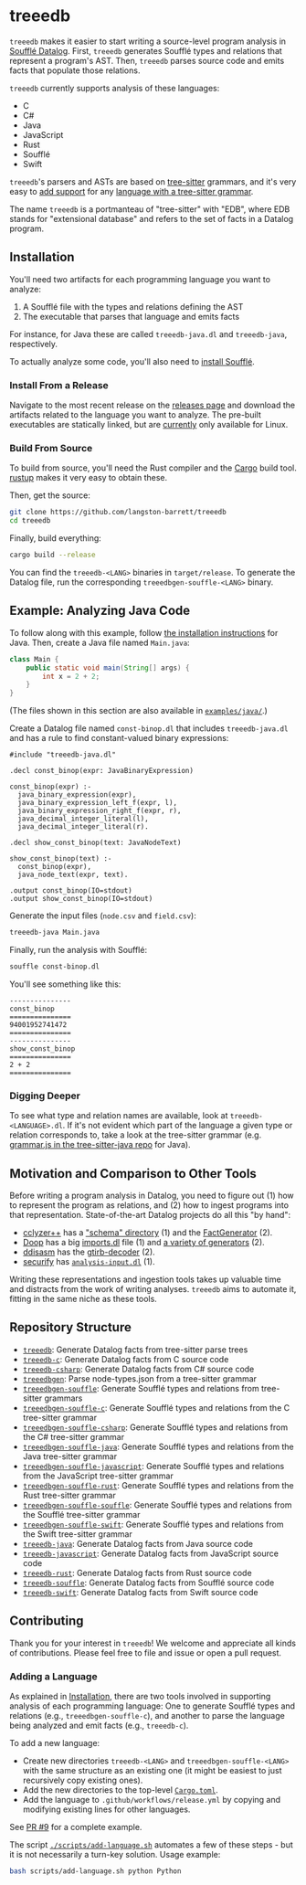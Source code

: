 # treeedb

`treeedb` makes it easier to start writing a source-level program analysis in
[Soufflé Datalog][souffle]. First, `treeedb` generates Soufflé types and
relations that represent a program's AST. Then, `treeedb` parses source code
and emits facts that populate those relations.

`treeedb` currently supports analysis of these languages:

- C
- C#
- Java
- JavaScript
- Rust
- Soufflé
- Swift

`treeedb`'s parsers and ASTs are based on [tree-sitter][tree-sitter] grammars,
and it's very easy to [add support](#adding-a-language) for any [language with a
tree-sitter grammar][tree-sitter-langs].

The name `treeedb` is a portmanteau of "tree-sitter" with "EDB", where EDB
stands for "extensional database" and refers to the set of facts in a Datalog
program.

## Installation

You'll need two artifacts for each programming language you want to analyze:

1. A Soufflé file with the types and relations defining the AST
2. The executable that parses that language and emits facts

For instance, for Java these are called `treeedb-java.dl` and `treeedb-java`,
respectively.

To actually analyze some code, you'll also need to [install
Soufflé][souffle-install].

### Install From a Release

Navigate to the most recent release on the [releases page][releases] and
download the artifacts related to the language you want to analyze. The
pre-built executables are statically linked, but are [currently][#3] only
available for Linux.

### Build From Source

To build from source, you'll need the Rust compiler and the [Cargo][cargo] build
tool. [rustup][rustup] makes it very easy to obtain these.

Then, get the source:

```bash
git clone https://github.com/langston-barrett/treeedb
cd treeedb
```

Finally, build everything:

```bash
cargo build --release
```

You can find the `treeedb-<LANG>` binaries in `target/release`. To generate
the Datalog file, run the corresponding `treeedbgen-souffle-<LANG>` binary.

## Example: Analyzing Java Code

To follow along with this example, follow [the installation
instructions](#installation) for Java. Then, create a Java file named
`Main.java`:

```java
class Main {
    public static void main(String[] args) {
        int x = 2 + 2;
    }
}
```

(The files shown in this section are also available in
[`examples/java/`](./examples/java/).)

Create a Datalog file named `const-binop.dl` that includes `treeedb-java.dl` and
has a rule to find constant-valued binary expressions:

```souffle
#include "treeedb-java.dl"

.decl const_binop(expr: JavaBinaryExpression)

const_binop(expr) :-
  java_binary_expression(expr),
  java_binary_expression_left_f(expr, l),
  java_binary_expression_right_f(expr, r),
  java_decimal_integer_literal(l),
  java_decimal_integer_literal(r).

.decl show_const_binop(text: JavaNodeText)

show_const_binop(text) :-
  const_binop(expr),
  java_node_text(expr, text).

.output const_binop(IO=stdout)
.output show_const_binop(IO=stdout)
```

Generate the input files (`node.csv` and `field.csv`):

```bash
treeedb-java Main.java
```

Finally, run the analysis with Soufflé:

```bash
souffle const-binop.dl
```

You'll see something like this:

```
---------------
const_binop
===============
94001952741472
===============
---------------
show_const_binop
===============
2 + 2
===============
```

### Digging Deeper

To see what type and relation names are available, look at
`treeedb-<LANGUAGE>.dl`. If it's not evident which part of the language a given
type or relation corresponds to, take a look at the tree-sitter grammar (e.g.
[grammar.js in the tree-sitter-java repo][java-grammar] for Java).

## Motivation and Comparison to Other Tools

Before writing a program analysis in Datalog, you need to figure out (1) how to
represent the program as relations, and (2) how to ingest programs into that
representation. State-of-the-art Datalog projects do all this "by hand":

- [cclyzer++][cclyzerpp] has a ["schema" directory][cclyzerpp-schema] (1) and
  the [FactGenerator][cclyzerpp-fact-generator] (2).
- [Doop][doop] has a big [imports.dl][doop-imports] file (1) and [a variety
  of generators][doop-gen] (2).
- [ddisasm][ddisasm] has the [gtirb-decoder][ddisasm-gtirb-decoder] (2).
- [securify][securify] has [`analysis-input.dl`][securify-input] (1).

Writing these representations and ingestion tools takes up valuable time and
distracts from the work of writing analyses. `treeedb` aims to automate it,
fitting in the same niche as these tools.

## Repository Structure

<!-- for f in **/Cargo.toml; do printf "- [\`%s\`](%s): %s\n" "$(dirname ${f})" "./$(dirname ${f})"  "$(grep descript "${f}" | grep -oP 'description = "\K[^"]+')"; done -->

- [`treeedb`](./treeedb): Generate Datalog facts from tree-sitter parse trees
- [`treeedb-c`](./treeedb-c): Generate Datalog facts from C source code
- [`treeedb-csharp`](./treeedb-csharp): Generate Datalog facts from C# source code
- [`treeedbgen`](./treeedbgen): Parse node-types.json from a tree-sitter grammar
- [`treeedbgen-souffle`](./treeedbgen-souffle): Generate Soufflé types and relations from tree-sitter grammars
- [`treeedbgen-souffle-c`](./treeedbgen-souffle-c): Generate Soufflé types and relations from the C tree-sitter grammar
- [`treeedbgen-souffle-csharp`](./treeedbgen-souffle-csharp): Generate Soufflé types and relations from the C# tree-sitter grammar
- [`treeedbgen-souffle-java`](./treeedbgen-souffle-java): Generate Soufflé types and relations from the Java tree-sitter grammar
- [`treeedbgen-souffle-javascript`](./treeedbgen-souffle-javascript): Generate Soufflé types and relations from the JavaScript tree-sitter grammar
- [`treeedbgen-souffle-rust`](./treeedbgen-souffle-rust): Generate Soufflé types and relations from the Rust tree-sitter grammar
- [`treeedbgen-souffle-souffle`](./treeedbgen-souffle-souffle): Generate Soufflé types and relations from the Soufflé tree-sitter grammar
- [`treeedbgen-souffle-swift`](./treeedbgen-souffle-swift): Generate Soufflé types and relations from the Swift tree-sitter grammar
- [`treeedb-java`](./treeedb-java): Generate Datalog facts from Java source code
- [`treeedb-javascript`](./treeedb-javascript): Generate Datalog facts from JavaScript source code
- [`treeedb-rust`](./treeedb-rust): Generate Datalog facts from Rust source code
- [`treeedb-souffle`](./treeedb-souffle): Generate Datalog facts from Soufflé source code
- [`treeedb-swift`](./treeedb-swift): Generate Datalog facts from Swift source code

## Contributing

Thank you for your interest in `treeedb`! We welcome and appreciate all kinds of
contributions. Please feel free to file and issue or open a pull request.

### Adding a Language

As explained in [Installation](#installation), there are two tools involved in
supporting analysis of each programming language: One to generate Soufflé types
and relations (e.g., `treeedbgen-souffle-c`), and another to parse the language
being analyzed and emit facts (e.g., `treeedb-c`).

To add a new language:

- Create new directories `treeedb-<LANG>` and `treeedbgen-souffle-<LANG>`
  with the same structure as an existing one (it might be easiest to just
  recursively copy existing ones).
- Add the new directories to the top-level [`Cargo.toml`](Cargo.toml).
- Add the language to `.github/workflows/release.yml` by copying and modifying
  existing lines for other languages.

See [PR #9][#9] for a complete example.

The script [`./scripts/add-language.sh`](`./scripts/add-language.sh`) automates
a few of these steps - but it is not necessarily a turn-key solution. Usage
example:

```bash
bash scripts/add-language.sh python Python
```

[#3]: https://github.com/langston-barrett/treeedb/issues/3
[#9]: https://github.com/langston-barrett/treeedb/pull/9
[cargo]: https://doc.rust-lang.org/cargo/
[cclyzerpp-fact-generator]: https://galoisinc.github.io/cclyzerpp/architecture.html#the-fact-generator
[cclyzerpp-schema]: https://github.com/GaloisInc/cclyzerpp/tree/746e30ac4579da68e06d49faac27f1f88d8edc72/datalog/schema
[cclyzerpp]: https://galoisinc.github.io/cclyzerpp/index.html
[ddisasm]: https://github.com/GrammaTech/ddisasm
[ddisasm-gtirb-decoder]: https://github.com/GrammaTech/ddisasm/tree/c56be069dc9565e4267f3cbb6ca02fb6b97bca2e/src/gtirb-decoder
[doop-gen]: https://bitbucket.org/yanniss/doop/src/master/generators/
[doop-imports]: https://bitbucket.org/yanniss/doop/src/55d39516653efb634f833fccb5b3d30ae472badb/souffle-logic/facts/imports.dl?at=master
[doop]: https://bitbucket.org/yanniss/doop/src/master/
[java-grammar]: https://github.com/tree-sitter/tree-sitter-java/blob/master/grammar.js
[releases]: https://github.com/langston-barrett/treeedb/releases
[rustup]: https://rustup.rs/
[securify]: https://github.com/eth-sri/securify2
[securify-input]: https://github.com/eth-sri/securify2/blob/71c22dd3d6fc74fb87ed4c4118710642a0d6707e/securify/staticanalysis/souffle_analysis/analysis-input.dl
[souffle-install]: https://souffle-lang.github.io/install
[souffle]: https://souffle-lang.github.io/index.html
[tree-sitter-langs]: https://tree-sitter.github.io/tree-sitter/#available-parsers
[tree-sitter]: https://tree-sitter.github.io/tree-sitter/
